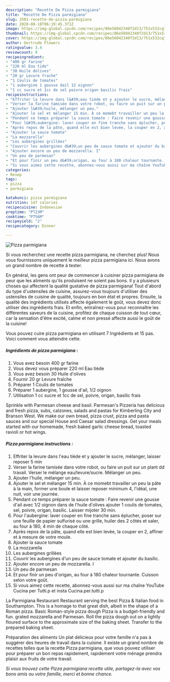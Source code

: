 ```yaml
---
description: "Recette De Pizza parmigiana"
title: "Recette De Pizza parmigiana"
slug: 3501-recette-de-pizza-parmigiana
date: 2020-08-18T06:19:45.371Z
image: https://img-global.cpcdn.com/recipes/86e56042340f2d13/751x532cq70/pizza-parmigiana-photo-principale-de-la-recette.jpg
thumbnail: https://img-global.cpcdn.com/recipes/86e56042340f2d13/751x532cq70/pizza-parmigiana-photo-principale-de-la-recette.jpg
cover: https://img-global.cpcdn.com/recipes/86e56042340f2d13/751x532cq70/pizza-parmigiana-photo-principale-de-la-recette.jpg
author: Gertrude Flowers
ratingvalue: 3.4
reviewcount: 9
recipeingredient:
- "400 gr farine"
- "220 ml Eau tide"
- "30 Huile dolives"
- "20 gr Levure frache"
- "1 Coulis de tomates"
- "1 aubergine 1 gousse dail 12 oignon"
- "1 cc sucre et 1cc de sel poivre origan basilic frais"
recipeinstructions:
- "Effriter la levure dans l&#39;eau tiède et y ajouter le sucre, mélanger, laisser reposer 5 min"
- "Verser la farine tamisée dans votre robot, ou faire un puit sur un plant dd travail. Verser le mélange eau/levure/sucre. Mélanger un peu."
- "Ajouter l&#39;huile, mélanger un peu."
- "Ajouter le sel et mélanger 15 min. À ce momebt travailler un peu la pâte à la main, former une boule et laisser reposer minimum 4, l&#39;idéal, une nuit, voir une journée."
- "Pendant ce temps préparer la sauce tomate : Faire revenir une gousse d&#39;ail avec 1/2 oignon dans de l&#39;huile d&#39;olives ajouter 1 coulis de tomates, sel, poivre, origan, basilic. Laisser mijoter 30 min."
- "Pour l&#39;aubergine: laver couper en fine tranche sans éplucher, poser sur une feuille de papier sulfurisé ou une grille, huiler des 2 côtés et saler, au four à 180, 4 min de chaque côté."
- "Après repos de la pâte, quand elle est bien levée, la couper en 2, affiner et à mesure de votre moule."
- "Ajouter la sauce tomate"
- "La mozzarella"
- "Les aubergines grillées"
- "Couvrir les aubergines d&#39;un peu de sauce tomate et ajouter du basilic."
- "Ajouter encore un peu de mozzarella. I"
- "Un peu de parmesan"
- "Et pour finir un peu d&#39;origan, au four à 180 chaleur tournante. Cuisson selon votre goût."
- "Si vous aimez cette recette, abonnez-vous aussi sur ma chaîne YouTube Cucina per Tutti.p et insta Cucina.per.tutti.p"
categories:
- Resep
tags:
- pizza
- parmigiana

katakunci: pizza parmigiana 
nutrition: 147 calories
recipecuisine: Indonesian
preptime: "PT23M"
cooktime: "PT56M"
recipeyield: "2"
recipecategory: Dinner

---
```



![Pizza parmigiana](https://img-global.cpcdn.com/recipes/86e56042340f2d13/751x532cq70/pizza-parmigiana-photo-principale-de-la-recette.jpg)

Si vous recherchez une recette pizza parmigiana, ne cherchez plus! Nous vous fournissons uniquement le meilleur pizza parmigiana ici. Nous avons un grand nombre de recette à tester.

En général, les gens ont peur de commencer à cuisiner pizza parmigiana de peur que les aliments qu'ils produisent ne soient pas bons. Il y a plusieurs choses qui affectent la qualité gustative de pizza parmigiana! Tout d'abord du type d'ustensiles de cuisine, assurez-vous toujours d'utiliser des ustensiles de cuisine de qualité, toujours en bon état et propres. Ensuite, la qualité des ingrédients utilisés affecte également le goût, vous devez donc utiliser des ingrédients frais. Et enfin, entraînez-vous pour reconnaître les différentes saveurs de la cuisine, profitez de chaque cuisson de tout cœur, car la sensation d'être excité, calme et non pressé affecte aussi le goût de la cuisine!

<!--inarticleads1-->

Vous pouvez cuire pizza parmigiana en utilisant 7 Ingrédients et 15 pas. Voici comment vous atteindre cette.

##### Ingrédients de pizza parmigiana :

1. Vous avez besoin 400 gr farine
1. Vous devez vous préparer 220 ml Eau tiède
1. Vous avez besoin 30 Huile d&#39;olives
1. Fournir 20 gr Levure fraîche
1. Préparer 1 Coulis de tomates
1. Préparer 1 aubergine, 1 gousse d&#39;ail, 1/2 oignon
1. Utilisation 1 cc sucre et 1cc de sel, poivre, origan, basilic frais


Sprinkle with Parmesan cheese and basil. Parmesan&#39;s Pizzeria has delicious and fresh pizza, subs, calzones, salads and pastas for Kimberling City and Branson West. We make our own bread, pizza crust, pizza and pasta sauces and our special House and Caesar salad dressings. Get your meals started with our homemade, fresh baked garlic cheese bread, toasted ravioli or hot wings. 

<!--inarticleads2-->

##### Pizza parmigiana instructions :

1. Effriter la levure dans l&#39;eau tiède et y ajouter le sucre, mélanger, laisser reposer 5 min
1. Verser la farine tamisée dans votre robot, ou faire un puit sur un plant dd travail. Verser le mélange eau/levure/sucre. Mélanger un peu.
1. Ajouter l&#39;huile, mélanger un peu.
1. Ajouter le sel et mélanger 15 min. À ce momebt travailler un peu la pâte à la main, former une boule et laisser reposer minimum 4, l&#39;idéal, une nuit, voir une journée.
1. Pendant ce temps préparer la sauce tomate : Faire revenir une gousse d&#39;ail avec 1/2 oignon dans de l&#39;huile d&#39;olives ajouter 1 coulis de tomates, sel, poivre, origan, basilic. Laisser mijoter 30 min.
1. Pour l&#39;aubergine: laver couper en fine tranche sans éplucher, poser sur une feuille de papier sulfurisé ou une grille, huiler des 2 côtés et saler, au four à 180, 4 min de chaque côté.
1. Après repos de la pâte, quand elle est bien levée, la couper en 2, affiner et à mesure de votre moule.
1. Ajouter la sauce tomate
1. La mozzarella
1. Les aubergines grillées
1. Couvrir les aubergines d&#39;un peu de sauce tomate et ajouter du basilic.
1. Ajouter encore un peu de mozzarella. I
1. Un peu de parmesan
1. Et pour finir un peu d&#39;origan, au four à 180 chaleur tournante. Cuisson selon votre goût.
1. Si vous aimez cette recette, abonnez-vous aussi sur ma chaîne YouTube Cucina per Tutti.p et insta Cucina.per.tutti.p


La Parmigiana Restaurant Restaurant serving the best Pizza &amp; Italian food in Southampton. This is a homage to that great dish, albeit in the shape of a Roman pizza. Basic Roman-style pizza dough Pizza is a budget-friendly and fun. grated mozzarella and Parmesan. Roll the pizza dough out on a lightly floured surface to the approximate size of the baking sheet. Transfer to the prepared baking sheet. 

<!--inarticleads1-->

<p>
Préparation des aliments Un plat délicieux pour votre famille n'a pas à suggérer des heures de travail dans la cuisine. Il existe un grand nombre de recettes telles que la recette Pizza parmigiana, que vous pouvez utiliser pour préparer un bon repas rapidement, rapidement votre ménage prendra plaisir aux fruits de votre travail.
</p>

<p>
<i>Si vous trouvez cette Pizza parmigiana recette utile, partagez-la avec vos bons amis ou votre famille, merci et bonne chance.</i>
</p>

